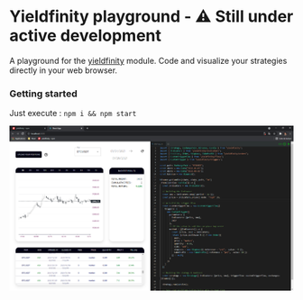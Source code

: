 # Yieldfinity playground - ⚠ Still under active development

A playground for the [yieldfinity](https://www.npmjs.com/package/yieldfinity) module. Code and visualize your strategies directly in your web browser. 

### Getting started

Just execute :
`npm i && npm start`


![Backtester](https://raw.githubusercontent.com/fabiensabatie/backtester-front/main/public/images/backtester.png)
